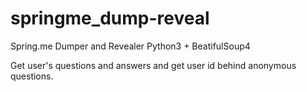 springme_dump-reveal
====================

Spring.me Dumper and Revealer
Python3 + BeatifulSoup4

Get user's questions and answers and get user id behind anonymous questions.
